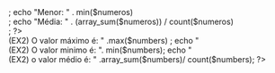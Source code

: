 <?php
$numeros = [53, 82, 80, 66, 41, 64, 28, 99, 77, 57];

echo "Soma: " . array_sum($numeros);

echo "Maior: " . max($numeros)<br>;
echo "Menor: " . min($numeros)<br>;
echo "Média: " . (array_sum($numeros)) / count($numeros)<br>;
?>

<?php
$numbers = [53, 82, 80, 66, 41, 64, 28, 99, 77, 50];

echo "<br><br> (EX2) O valor máximo é: " .max($numbers) ;
echo "<br> (EX2) O valor minimo é: ". min($numbers);
echo "<br> (EX2) o valor médio é: " .array_sum($numbers)/ count($numbers);
?>

